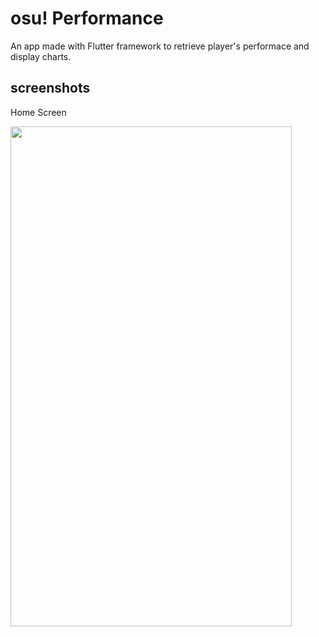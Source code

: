 # osu! Performance

An app made with Flutter framework to retrieve player's performace and display charts.

## screenshots

Home Screen

<img src="https://i.imgur.com/PLczEYs.png" width="450" height="800">

